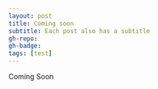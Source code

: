```yaml
---
layout: post
title: Coming soon
subtitle: Each post also has a subtitle
gh-repo: 
gh-badge: 
tags: [test]
---
```




Coming Soon
